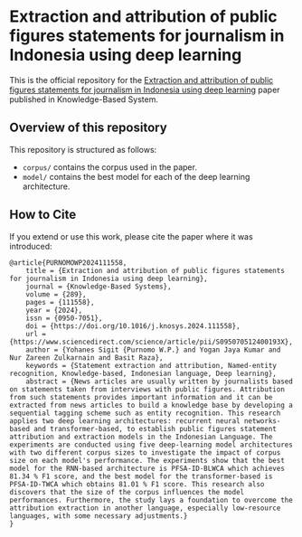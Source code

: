 # Extraction and attribution of public figures statements for journalism in Indonesia using deep learning

This is the official repository for the [Extraction and attribution of public figures statements for journalism in Indonesia using deep learning](https://doi.org/10.1016/j.knosys.2024.111558) paper published in Knowledge-Based System.

## Overview of this repository
This repository is structured as follows:
- `corpus/` contains the corpus used in the paper.
- `model/` contains the best model for each of the deep learning architecture.

## How to Cite
If you extend or use this work, please cite the paper where it was introduced:
```
@article{PURNOMOWP2024111558,
	title = {Extraction and attribution of public figures statements for journalism in Indonesia using deep learning},
	journal = {Knowledge-Based Systems},
	volume = {289},
	pages = {111558},
	year = {2024},
	issn = {0950-7051},
	doi = {https://doi.org/10.1016/j.knosys.2024.111558},
	url = {https://www.sciencedirect.com/science/article/pii/S095070512400193X},
	author = {Yohanes Sigit {Purnomo W.P.} and Yogan Jaya Kumar and Nur Zareen Zulkarnain and Basit Raza},
	keywords = {Statement extraction and attribution, Named-entity recognition, Knowledge-based, Indonesian language, Deep learning},
	abstract = {News articles are usually written by journalists based on statements taken from interviews with public figures. Attribution from such statements provides important information and it can be extracted from news articles to build a knowledge base by developing a sequential tagging scheme such as entity recognition. This research applies two deep learning architectures: recurrent neural networks-based and transformer-based, to establish public figures statement attribution and extraction models in the Indonesian Language. The experiments are conducted using five deep-learning model architectures with two different corpus sizes to investigate the impact of corpus size on each model's performance. The experiments show that the best model for the RNN-based architecture is PFSA-ID-BLWCA which achieves 81.34 % F1 score, and the best model for the transformer-based is PFSA-ID-TWCA which obtains 81.01 % F1 score. This research also discovers that the size of the corpus influences the model performances. Furthermore, the study lays a foundation to overcome the attribution extraction in another language, especially low-resource languages, with some necessary adjustments.}
}
```